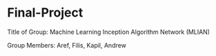 # Final-Project

Title of Group: Machine Learning Inception Algorithm Network (MLIAN)

Group Members: Aref, Filis, Kapil, Andrew
